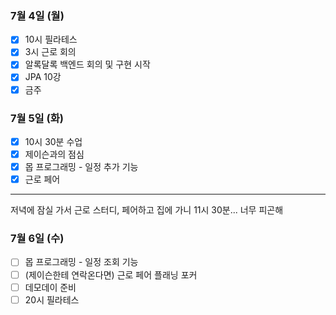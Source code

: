 ### 7월 4일 (월)
- [x] 10시 필라테스
- [x] 3시 근로 회의
- [x] 알록달록 백엔드 회의 및 구현 시작
- [x] JPA 10강
- [x] 금주

### 7월 5일 (화)
- [x] 10시 30분 수업
- [x] 제이슨과의 점심
- [x] 몹 프로그래밍 - 일정 추가 기능
- [x] 근로 페어
---
저녁에 잠실 가서 근로 스터디, 페어하고 집에 가니 11시 30분... 너무 피곤해

### 7월 6일 (수)
- [ ] 몹 프로그래밍 - 일정 조회 기능
- [ ] (제이슨한테 연락온다면) 근로 페어 플래닝 포커
- [ ] 데모데이 준비
- [ ] 20시 필라테스

